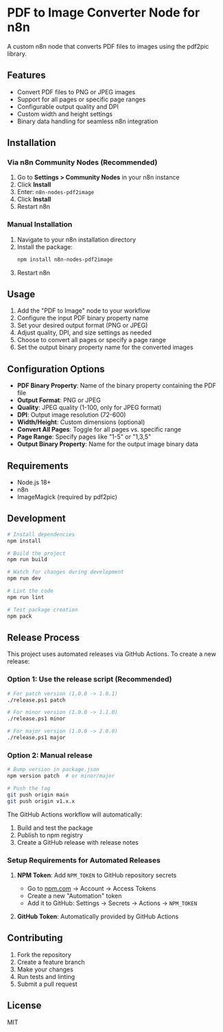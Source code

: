 # PDF to Image Converter Node for n8n

A custom n8n node that converts PDF files to images using the pdf2pic library.

## Features

- Convert PDF files to PNG or JPEG images
- Support for all pages or specific page ranges
- Configurable output quality and DPI
- Custom width and height settings
- Binary data handling for seamless n8n integration

## Installation

### Via n8n Community Nodes (Recommended)

1. Go to **Settings > Community Nodes** in your n8n instance
2. Click **Install**
3. Enter: `n8n-nodes-pdf2image`
4. Click **Install**
5. Restart n8n

### Manual Installation

1. Navigate to your n8n installation directory
2. Install the package:
   ```bash
   npm install n8n-nodes-pdf2image
   ```
3. Restart n8n

## Usage

1. Add the "PDF to Image" node to your workflow
2. Configure the input PDF binary property name
3. Set your desired output format (PNG or JPEG)
4. Adjust quality, DPI, and size settings as needed
5. Choose to convert all pages or specify a page range
6. Set the output binary property name for the converted images

## Configuration Options

- **PDF Binary Property**: Name of the binary property containing the PDF file
- **Output Format**: PNG or JPEG
- **Quality**: JPEG quality (1-100, only for JPEG format)
- **DPI**: Output image resolution (72-600)
- **Width/Height**: Custom dimensions (optional)
- **Convert All Pages**: Toggle for all pages vs. specific range
- **Page Range**: Specify pages like "1-5" or "1,3,5"
- **Output Binary Property**: Name for the output image binary data

## Requirements

- Node.js 18+
- n8n
- ImageMagick (required by pdf2pic)

## Development

```bash
# Install dependencies
npm install

# Build the project
npm run build

# Watch for changes during development
npm run dev

# Lint the code
npm run lint

# Test package creation
npm pack
```

## Release Process

This project uses automated releases via GitHub Actions. To create a new release:

### Option 1: Use the release script (Recommended)

```bash
# For patch version (1.0.0 -> 1.0.1)
./release.ps1 patch

# For minor version (1.0.0 -> 1.1.0)
./release.ps1 minor

# For major version (1.0.0 -> 2.0.0)
./release.ps1 major
```

### Option 2: Manual release

```bash
# Bump version in package.json
npm version patch  # or minor/major

# Push the tag
git push origin main
git push origin v1.x.x
```

The GitHub Actions workflow will automatically:
1. Build and test the package
2. Publish to npm registry
3. Create a GitHub release with release notes

### Setup Requirements for Automated Releases

1. **NPM Token**: Add `NPM_TOKEN` to GitHub repository secrets
   - Go to [npm.com](https://www.npmjs.com/) → Account → Access Tokens
   - Create a new "Automation" token
   - Add it to GitHub: Settings → Secrets → Actions → `NPM_TOKEN`

2. **GitHub Token**: Automatically provided by GitHub Actions

## Contributing

1. Fork the repository
2. Create a feature branch
3. Make your changes
4. Run tests and linting
5. Submit a pull request

## License

MIT
